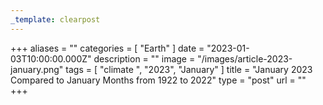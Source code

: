 ```yaml
---
_template: clearpost
---
```



+++
aliases = ""
categories = [ "Earth" ]
date = "2023-01-03T10:00:00.000Z"
description = ""
image = "/images/article-2023-january.png"
tags = [ "climate ", "2023", "January" ]
title = "January 2023 Compared to January Months from 1922 to 2022"
type = "post"
url = ""
+++


